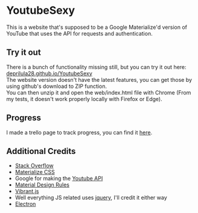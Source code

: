 # YoutubeSexy
This is a website that's supposed to be a Google Materialize'd version of YouTube that uses the API for requests and authentication.

## Try it out
There is a bunch of functionality missing still, but you can try it out here:<br>
[deprilula28.github.io/YoutubeSexy](https://deprilula28.github.io/YoutubeSexy)<br>
The website version doesn't have the latest features, you can get those by using github's download to ZIP function.<br>
You can then unzip it and open the web/index.html file with Chrome (From my tests, it doesn't work properly locally with Firefox or Edge).

## Progress
I made a trello page to track progress, you can find it [here](https://trello.com/b/1oVQUcSW/youtubesexy).

## Additional Credits
- [Stack Overflow](https://stackoverflow.com)
- [Materialize CSS](http://materializecss.com)
- Google for making the [Youtube API](https://developers.google.com/youtube/v3/docs/)
- [Material Design Rules](https://material.io/guidelines/)
- [Vibrant.js](http://jariz.github.io/vibrant.js/)
- Well everything JS related uses [jquery](https://jquery.com/), I'll credit it either way
- [Electron](https://electron.atom.io)
